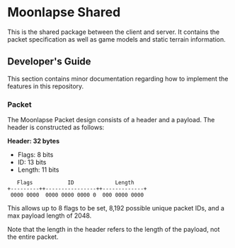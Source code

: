 # Moonlapse Shared

This is the shared package between the client and server. It contains the packet specification as well as game models and static terrain information.

## Developer's Guide

This section contains minor documentation regarding how to implement the features in this repository.

### Packet

The Moonlapse Packet design consists of a header and a payload. The header is constructed as follows:

**Header: 32 bytes**
- Flags: 8 bits
- ID: 13 bits
- Length: 11 bits

```
   Flags           ID             Length
+---------++----------------++-------------+
 0000 0000  0000 0000 0000 0  000 0000 0000
```

This allows up to 8 flags to be set, 8,192 possible unique packet IDs, and a max payload length of 2048.

Note that the length in the header refers to the length of the payload, not the entire packet.